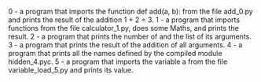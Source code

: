 0 - a program that imports the function def add(a, b): from the file add_0.py and prints the result of the addition 1 + 2 = 3.
1 - a program that imports functions from the file calculator_1.py, does some Maths, and prints the result.
2 - a program that prints the number of and the list of its arguments.
3 - a program that prints the result of the addition of all arguments.
4 - a program that prints all the names defined by the compiled module hidden_4.pyc.
5 - a program that imports the variable a from the file variable_load_5.py and prints its value.